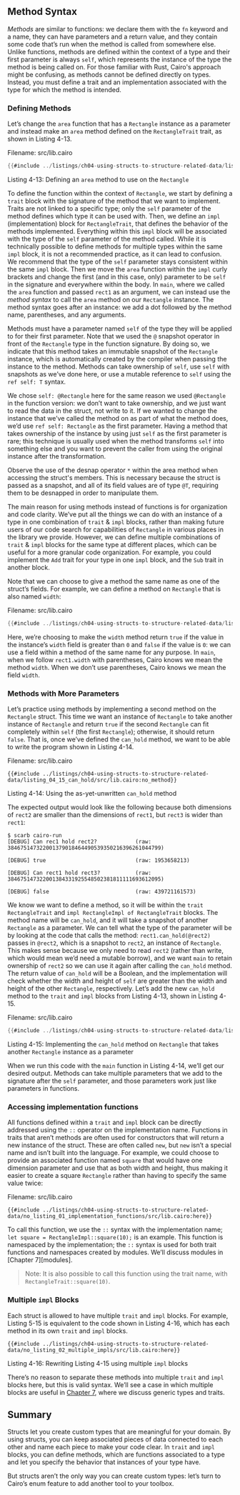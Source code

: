 ## Method Syntax

_Methods_ are similar to functions: we declare them with the `fn` keyword and a
name, they can have parameters and a return value, and they contain some code
that’s run when the method is called from somewhere else. Unlike functions,
methods are defined within the context of a type and their first parameter is
always `self`, which represents the instance of the type the method is being
called on. For those familiar with Rust, Cairo's approach might be confusing,
as methods cannot be defined directly on types. Instead, you must define a trait
and an implementation associated with the type for which the method is intended.

### Defining Methods

Let’s change the `area` function that has a `Rectangle` instance as a parameter
and instead make an `area` method defined on the `RectangleTrait` trait, as shown
in Listing 4-13.

<span class="filename">Filename: src/lib.cairo</span>

```rust
{{#include ../listings/ch04-using-structs-to-structure-related-data/listing_04_13_area_method/src/lib.cairo}}
```

<span class="caption">Listing 4-13: Defining an `area` method to use on the
`Rectangle` </span>

To define the function within the context of `Rectangle`, we start by defining a `trait`
block with the signature of the method that we want to implement. Traits are not linked to
a specific type; only the `self` parameter of the method defines which type it can be used
with. Then, we define an `impl` (implementation) block for `RectangleTrait`, that defines
the behavior of the methods implemented. Everything within this `impl` block will be
associated with the type of the `self` parameter of the method called. While it is technically
possible to define methods for multiple types within the same `impl` block, it is not
a recommended practice, as it can lead to confusion. We recommend that the type of the `self` parameter
stays consistent within the same `impl` block.
Then we move the `area` function within the `impl` curly brackets and change the first (and in this case, only)
parameter to be `self` in the signature and everywhere within the body. In
`main`, where we called the `area` function and passed `rect1` as an argument,
we can instead use the _method syntax_ to call the `area` method on our `Rectangle`
instance. The method syntax goes after an instance: we add a dot followed by
the method name, parentheses, and any arguments.

Methods must have a parameter named `self` of the type they will be applied to for their first parameter.
Note that we used the `@` snapshot operator in front of the `Rectangle` type in the function signature.
By doing so, we indicate that this method takes an immutable snapshot of the `Rectangle` instance, which is
automatically created by the compiler when passing the instance to the method.
Methods can take ownership of `self`, use `self` with snapshots as we’ve done here, or use a mutable reference to `self`
using the `ref self: T` syntax.

We chose `self: @Rectangle` here for the same reason we used `@Rectangle` in the function
version: we don’t want to take ownership, and we just want to read the data in
the struct, not write to it. If we wanted to change the instance that we’ve
called the method on as part of what the method does, we’d use `ref self: Rectangle` as
the first parameter. Having a method that takes ownership of the instance by
using just `self` as the first parameter is rare; this technique is usually
used when the method transforms `self` into something else and you want to
prevent the caller from using the original instance after the transformation.

Observe the use of the desnap operator `*` within the area method when accessing the struct's members.
This is necessary because the struct is passed as a snapshot, and all of its field values are of type `@T`,
requiring them to be desnapped in order to manipulate them.

The main reason for using methods instead of functions is for organization and code clarity. We’ve put all the things we can do with an instance of a type in one combination of `trait` & `impl` blocks, rather than making future users
of our code search for capabilities of `Rectangle` in various places in the
library we provide. However, we can define multiple combinations of `trait` & `impl` blocks for the same type at different places, which can be useful for a more granular code organization. For example, you could implement
the `Add` trait for your type in one `impl` block, and the `Sub` trait in another block.

Note that we can choose to give a method the same name as one of the struct’s
fields. For example, we can define a method on `Rectangle` that is also named
`width`:

<span class="filename">Filename: src/lib.cairo</span>

```rust
{{#include ../listings/ch04-using-structs-to-structure-related-data/listing_04_14_width_method/src/lib.cairo}}
```

Here, we’re choosing to make the `width` method return `true` if the value in
the instance’s `width` field is greater than `0` and `false` if the value is
`0`: we can use a field within a method of the same name for any purpose. In
`main`, when we follow `rect1.width` with parentheses, Cairo knows we mean the
method `width`. When we don’t use parentheses, Cairo knows we mean the field
`width`.

### Methods with More Parameters

Let’s practice using methods by implementing a second method on the `Rectangle`
struct. This time we want an instance of `Rectangle` to take another instance
of `Rectangle` and return `true` if the second `Rectangle` can fit completely
within `self` (the first `Rectangle`); otherwise, it should return `false`.
That is, once we’ve defined the `can_hold` method, we want to be able to write
the program shown in Listing 4-14.

<span class="filename">Filename: src/lib.cairo</span>

```rust,does_not_compile
{{#include ../listings/ch04-using-structs-to-structure-related-data/listing_04_15_can_hold/src/lib.cairo:no_method}}
```

<span class="caption">Listing 4-14: Using the as-yet-unwritten `can_hold`
method</span>

The expected output would look like the following because both dimensions of
`rect2` are smaller than the dimensions of `rect1`, but `rect3` is wider than
`rect1`:

```text
$ scarb cairo-run
[DEBUG]	Can rec1 hold rect2?           	(raw: 384675147322001379018464490539350216396261044799)

[DEBUG]	true                           	(raw: 1953658213)

[DEBUG]	Can rect1 hold rect3?          	(raw: 384675147322001384331925548502381811111693612095)

[DEBUG]	false                          	(raw: 439721161573)

```

We know we want to define a method, so it will be within the `trait RectangleTrait`
and `impl RectangleImpl of RectangleTrait` blocks.
The method name will be `can_hold`, and it will take a snapshot
of another `Rectangle` as a parameter. We can tell what the type of the
parameter will be by looking at the code that calls the method:
`rect1.can_hold(@rect2)` passes in `@rect2`, which is a snapshot to
`rect2`, an instance of `Rectangle`. This makes sense because we only need to
read `rect2` (rather than write, which would mean we’d need a mutable borrow),
and we want `main` to retain ownership of `rect2` so we can use it again after
calling the `can_hold` method. The return value of `can_hold` will be a
Boolean, and the implementation will check whether the width and height of
`self` are greater than the width and height of the other `Rectangle`,
respectively. Let’s add the new `can_hold` method to the `trait` and `impl` blocks from
Listing 4-13, shown in Listing 4-15.

<span class="filename">Filename: src/lib.cairo</span>

```rust
{{#include ../listings/ch04-using-structs-to-structure-related-data/listing_04_15_can_hold/src/lib.cairo:trait_impl}}
```

<span class="caption">Listing 4-15: Implementing the `can_hold` method on
`Rectangle` that takes another `Rectangle` instance as a parameter</span>

When we run this code with the `main` function in Listing 4-14, we’ll get our
desired output. Methods can take multiple parameters that we add to the
signature after the `self` parameter, and those parameters work just like
parameters in functions.

### Accessing implementation functions

All functions defined within a `trait` and `impl` block can be directly addressed
using the `::` operator on the implementation name.
Functions in traits that aren’t methods are often used for constructors that
will return a new instance of the struct. These are often called `new`, but
`new` isn’t a special name and isn’t built into the language. For example, we
could choose to provide an associated function named `square` that would have
one dimension parameter and use that as both width and height, thus making it
easier to create a square `Rectangle` rather than having to specify the same
value twice:

<span class="filename">Filename: src/lib.cairo</span>

```rust,noplayground
{{#include ../listings/ch04-using-structs-to-structure-related-data/no_listing_01_implementation_functions/src/lib.cairo:here}}
```

To call this function, we use the `::` syntax with the implementation name;
`let square = RectangleImpl::square(10);` is an example. This function is namespaced by
the implementation; the `::` syntax is used for both trait functions and
namespaces created by modules. We’ll discuss modules in [Chapter 7][modules]<!-- ignore -->.

> Note: It is also possible to call this function using the trait name, with `RectangleTrait::square(10)`.

### Multiple `impl` Blocks

Each struct is allowed to have multiple `trait` and `impl` blocks. For example, Listing
5-15 is equivalent to the code shown in Listing 4-16, which has each method in
its own `trait` and `impl` blocks.

```rust,noplayground
{{#include ../listings/ch04-using-structs-to-structure-related-data/no_listing_02_multiple_impls/src/lib.cairo:here}}
```

<span class="caption">Listing 4-16: Rewriting Listing 4-15 using multiple `impl`
blocks</span>

There’s no reason to separate these methods into multiple `trait` and `impl` blocks here,
but this is valid syntax. We’ll see a case in which multiple blocks are
useful in [Chapter 7](ch07-00-generic-types-and-traits.md), where we discuss generic types and traits.

## Summary

Structs let you create custom types that are meaningful for your domain. By
using structs, you can keep associated pieces of data connected to each other
and name each piece to make your code clear. In `trait` and `impl` blocks, you can define
methods, which are functions associated to a type and let you specify the behavior that instances of your
type have.

But structs aren’t the only way you can create custom types: let’s turn to
Cairo’s enum feature to add another tool to your toolbox.
